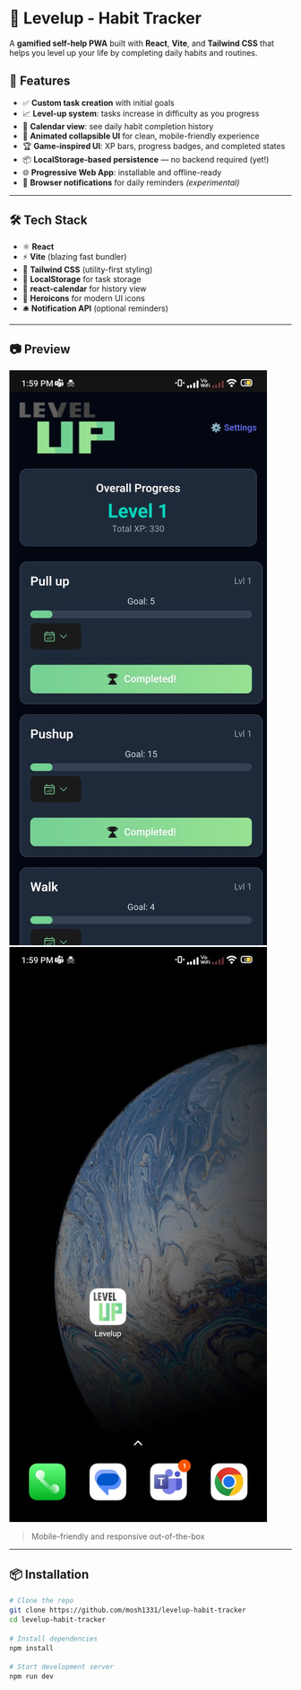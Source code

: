 # 🧠 Levelup - Habit Tracker

A **gamified self-help PWA** built with **React**, **Vite**, and **Tailwind CSS** that helps you level up your life by completing daily habits and routines.

## 🚀 Features

- ✅ **Custom task creation** with initial goals
- 📈 **Level-up system**: tasks increase in difficulty as you progress
- 📆 **Calendar view**: see daily habit completion history
- 🧩 **Animated collapsible UI** for clean, mobile-friendly experience
- 🏆 **Game-inspired UI**: XP bars, progress badges, and completed states
- 📦 **LocalStorage-based persistence** — no backend required (yet!)
- 🌐 **Progressive Web App**: installable and offline-ready
- 🔔 **Browser notifications** for daily reminders *(experimental)*

---

## 🛠️ Tech Stack

- ⚛️ **React**
- ⚡ **Vite** (blazing fast bundler)
- 🎨 **Tailwind CSS** (utility-first styling)
- 🧠 **LocalStorage** for task storage
- 📅 **react-calendar** for history view
- 🧰 **Heroicons** for modern UI icons
- 🛎 **Notification API** (optional reminders)

---

## 📷 Preview

![screenshot](./scnshot1.jpeg)
![screenshot](./scnshot2.jpeg)

> Mobile-friendly and responsive out-of-the-box

---

## 📦 Installation

```bash
# Clone the repo
git clone https://github.com/mosh1331/levelup-habit-tracker
cd levelup-habit-tracker

# Install dependencies
npm install

# Start development server
npm run dev
